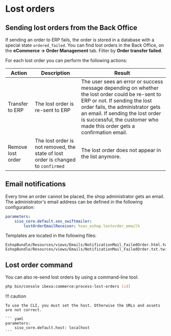 # Lost orders

## Sending lost orders from the Back Office

If sending an order to ERP fails, the order is stored in a database with a special state `ordered_failed`.
You can find lost orders in the Back Office, on the **eCommerce -> Order Management** tab.
Filter by **Order transfer failed**.

For each lost order you can perform the following actions:

|Action|Description|Result|
|--- |--- |--- |
|Transfer to ERP|The lost order is re-sent to ERP|The user sees an error or success message depending on whether the lost order could be re-sent to ERP or not. If sending the lost order fails, the administrator gets an email. If sending the lost order is successful, the customer who made this order gets a confirmation email.|
|Remove lost order|The lost order is not removed, the state of lost order is changed to `confirmed`|The lost order does not appear in the list anymore.|

## Email notifications

Every time an order cannot be placed, the shop administrator gets an email.
The administrator's email address can be defined in the following configuration:

``` yaml
parameters:
    siso_core.default.ses_swiftmailer:
        lostOrderEmailReceiver: %ses_eshop.lostorder_email%
```

Templates are located in the following files:

``` 
EshopBundle/Resources/views/Emails/NotificationMail_FailedOrder.html.twig
EshopBundle/Resources/views/Emails/NotificationMail_FailedOrder.txt.twig
```

## Lost order command

You can also re-send lost orders by using a command-line tool:

``` bash
php bin/console ibexa:commerce:process-lost-orders [id]
```

!!! caution

    To use the CLI, you must set the host. Otherwise the URLs and assets are not correct.

    ``` yaml
    parameters:
        siso_core.default.host: localhost
    ```

